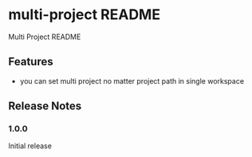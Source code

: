# multi-project README

Multi Project README

## Features

- you can set multi project no matter project path in single workspace

## Release Notes

### 1.0.0

Initial release
